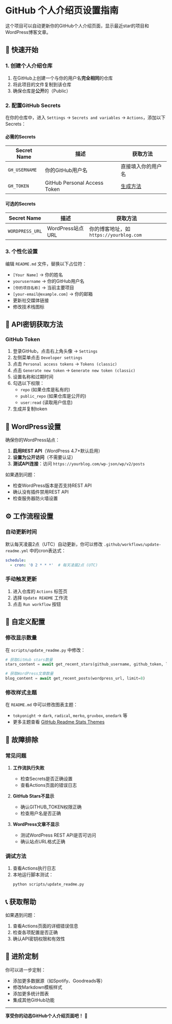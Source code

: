 # GitHub 个人介绍页设置指南

这个项目可以自动更新你的GitHub个人介绍页面，显示最近star的项目和WordPress博客文章。

## 🚀 快速开始

### 1. 创建个人介绍仓库

1. 在GitHub上创建一个与你的用户名**完全相同**的仓库
2. 将此项目的文件复制到该仓库
3. 确保仓库是**公开**的（Public）

### 2. 配置GitHub Secrets

在你的仓库中，进入 `Settings` → `Secrets and variables` → `Actions`，添加以下Secrets：

#### 必需的Secrets

| Secret Name | 描述 | 获取方法 |
|------------|------|---------|
| `GH_USERNAME` | 你的GitHub用户名 | 直接填入你的用户名 |
| `GH_TOKEN` | GitHub Personal Access Token | [生成方法](#github-token) |

#### 可选的Secrets

| Secret Name | 描述 | 获取方法 |
|------------|------|---------|
| `WORDPRESS_URL` | WordPress站点URL | 你的博客地址，如 `https://yourblog.com` |

### 3. 个性化设置

编辑 `README.md` 文件，替换以下占位符：

- `[Your Name]` → 你的姓名
- `yourusername` → 你的GitHub用户名
- `[你的项目名称]` → 当前主要项目
- `[your-email@example.com]` → 你的邮箱
- 更新社交媒体链接
- 修改技术栈图标

## 🔑 API密钥获取方法

### GitHub Token

1. 登录GitHub，点击右上角头像 → `Settings`
2. 左侧菜单点击 `Developer settings`
3. 点击 `Personal access tokens` → `Tokens (classic)`
4. 点击 `Generate new token` → `Generate new token (classic)`
5. 设置名称和过期时间
6. 勾选以下权限：
   - `repo` (如果仓库是私有的)
   - `public_repo` (如果仓库是公开的)
   - `user:read` (读取用户信息)
7. 生成并复制token

## 📝 WordPress设置

确保你的WordPress站点：

1. **启用REST API**（WordPress 4.7+默认启用）
2. **设置为公开访问**（不需要认证）
3. **测试API连接**：访问 `https://yourblog.com/wp-json/wp/v2/posts`

如果遇到问题：
- 检查WordPress版本是否支持REST API
- 确认没有插件禁用REST API
- 检查服务器防火墙设置

## ⚙️ 工作流程设置

### 自动更新时间

默认每天凌晨2点（UTC）自动更新，你可以修改 `.github/workflows/update-readme.yml` 中的cron表达式：

```yaml
schedule:
  - cron: '0 2 * * *'  # 每天凌晨2点 (UTC)
```

### 手动触发更新

1. 进入仓库的 `Actions` 标签页
2. 选择 `Update README` 工作流
3. 点击 `Run workflow` 按钮

## 🔧 自定义配置

### 修改显示数量

在 `scripts/update_readme.py` 中修改：

```python
# 获取GitHub stars数量
stars_content = await get_recent_stars(github_username, github_token, limit=10)

# 获取WordPress文章数量  
blog_content = await get_recent_posts(wordpress_url, limit=8)
```

### 修改样式主题

在 `README.md` 中可以修改图表主题：

- `tokyonight` → `dark`, `radical`, `merko`, `gruvbox`, `onedark` 等
- 更多主题查看 [GitHub Readme Stats Themes](https://github.com/anuraghazra/github-readme-stats/blob/master/themes/README.md)

## 🐛 故障排除

### 常见问题

1. **工作流执行失败**
   - 检查Secrets是否正确设置
   - 查看Actions页面的错误日志

2. **GitHub Stars不显示**
   - 确认GITHUB_TOKEN权限正确
   - 检查用户名是否正确

3. **WordPress文章不显示**
   - 测试WordPress REST API是否可访问
   - 确认站点URL格式正确

### 调试方法

1. 查看Actions执行日志
2. 本地运行脚本测试：
   ```bash
   python scripts/update_readme.py
   ```

## 📞 获取帮助

如果遇到问题：

1. 查看Actions页面的详细错误信息
2. 检查各项配置是否正确
3. 确认API密钥权限和有效性

## 🎨 进阶定制

你可以进一步定制：

- 添加更多数据源（如Spotify、Goodreads等）
- 修改Markdown模板样式
- 添加更多统计图表
- 集成其他GitHub功能

---

**享受你的动态GitHub个人介绍页面吧！** 🎉 
